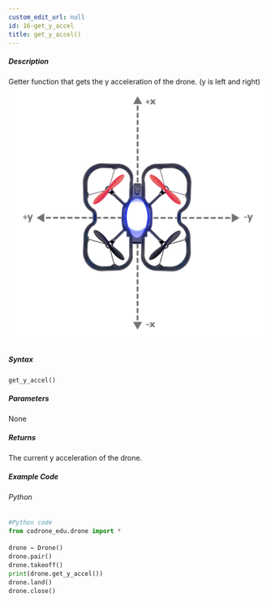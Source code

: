 ```yaml
---
custom_edit_url: null
id: 16-get_y_accel
title: get_y_accel()
---
```


##### Description

Getter function that gets the y acceleration of the drone. (y is left and right) <br />
![y position image](topdown_xy.png)

##### Syntax
```get_y_accel()```<br />


##### Parameters

None

##### Returns

The current y acceleration of the drone.

##### Example Code
###### Python
```python
#Python code
from codrone_edu.drone import *

drone = Drone()
drone.pair()
drone.takeoff()
print(drone.get_y_accel())
drone.land()
drone.close()
```